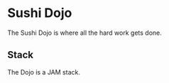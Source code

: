 # Sushi Dojo

The Sushi Dojo is where all the hard work gets done.

## Stack

The Dojo is a JAM stack.
